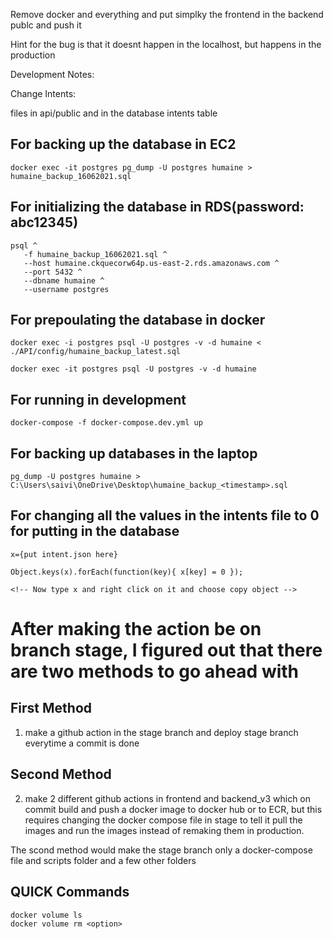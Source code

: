 Remove docker and everything and put simplky the frontend in the backend publc and push it

Hint for the bug is that it doesnt happen in the localhost, but happens in the production

Development Notes:

Change Intents:

files in api/public and in the database intents table

## For backing up the database in EC2

```
docker exec -it postgres pg_dump -U postgres humaine > humaine_backup_16062021.sql
```

## For initializing the database in RDS(password: abc12345)

```
psql ^
   -f humaine_backup_16062021.sql ^
   --host humaine.ckquecorw64p.us-east-2.rds.amazonaws.com ^
   --port 5432 ^
   --dbname humaine ^
   --username postgres

```

## For prepoulating the database in docker

```
docker exec -i postgres psql -U postgres -v -d humaine < ./API/config/humaine_backup_latest.sql

docker exec -it postgres psql -U postgres -v -d humaine
```

## For running in development

```
docker-compose -f docker-compose.dev.yml up

```

## For backing up databases in the laptop

```
pg_dump -U postgres humaine > C:\Users\saivi\OneDrive\Desktop\humaine_backup_<timestamp>.sql
```

## For changing all the values in the intents file to 0 for putting in the database

```
x={put intent.json here}

Object.keys(x).forEach(function(key){ x[key] = 0 });

<!-- Now type x and right click on it and choose copy object -->

```

# After making the action be on branch stage, I figured out that there are two methods to go ahead with

## First Method

1. make a github action in the stage branch and deploy stage branch everytime a commit is done

## Second Method

2. make 2 different github actions in frontend and backend_v3 which on commit build and push a docker image to docker hub or to ECR, but this requires changing the docker compose file in stage to tell it pull the images and run the images instead of remaking them in production.

The scond method would make the stage branch only a docker-compose file and scripts folder and a few other folders

## QUICK Commands

```
docker volume ls
docker volume rm <option>
```
